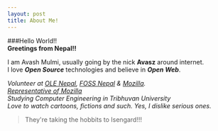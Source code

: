 ```yaml
---
layout: post
title: About Me!
---
```

###Hello World!!  
**Greetings from Nepal!!**



I am Avash Mulmi, usually going by the nick **Avasz** around internet.  
I love __*Open Source*__ technologies and believe in __*Open Web*__.



_Volunteer at [OLE Nepal](http://olenepal.org), [FOSS Nepal](http://fossnepal.org) & [Mozilla](http://mozilla.org)._  
_[Representative of Mozilla](http://reps.mozilla.org/u/avashmulmi)_  
_Studying Computer Engineering in Tribhuvan University_  
_Love to watch cartoons, fictions and such. Yes, I dislike serious ones._

> They're taking the hobbits to Isengard!!!
